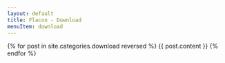 ```yaml
---
layout: default
title: Flacon - Download
menuItem: download
---
```


{% for post in site.categories.download reversed %}
{{ post.content }}
{% endfor %}


<br><br><br><br><br><br><br>
